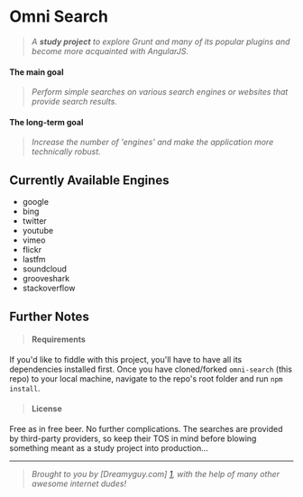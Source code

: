 # Omni Search

> _A **study project** to explore Grunt and many of its popular plugins and become more acquainted with AngularJS._

#### The main goal

> _Perform simple searches on various search engines or websites that provide search results._

#### The long-term goal

> _Increase the number of 'engines' and make the application more technically robust._

## Currently Available Engines

* google
* bing
* twitter
* youtube
* vimeo
* flickr
* lastfm
* soundcloud
* grooveshark
* stackoverflow

## Further Notes

> #### Requirements

If you'd like to fiddle with this project, you'll have to have all its dependencies installed first. Once you have cloned/forked `omni-search` (this repo) to your local machine, navigate to the repo's root folder and run `npm install`.

> #### License

Free as in free beer. No further complications. The searches are provided by third-party providers, so keep their TOS in mind before blowing something meant as a study project into production...

-------------

> _Brought to you by [Dreamyguy.com] [1], with the help of many other awesome internet dudes!_

  [1]: http://dreamyguy.com/        "Dreamyguy"
